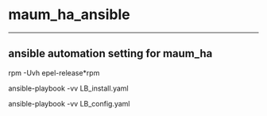 # maum_ha_ansible
***
## ansible automation setting for maum_ha

rpm -Uvh epel-release*rpm


ansible-playbook -vv LB_install.yaml

ansible-playbook -vv LB_config.yaml

